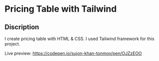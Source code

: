 # Pricing Table with Tailwind

## Discription

I create pricing table with HTML & CSS. I used Tailwind framework for this project.

Live preview: <https://codepen.io/sujon-khan-tonmoy/pen/OJZzEOO>